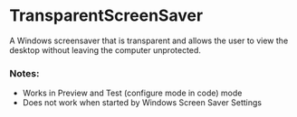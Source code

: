 # TransparentScreenSaver
A Windows screensaver that is transparent and allows the user to view the desktop without leaving the computer unprotected.

### Notes:
- Works in Preview and Test (configure mode in code) mode
- Does not work when started by Windows Screen Saver Settings
